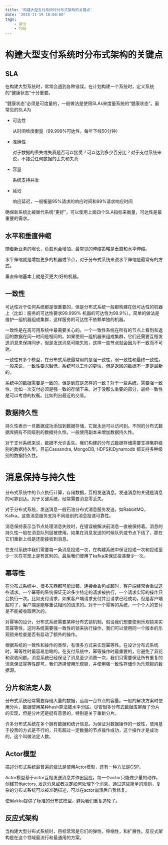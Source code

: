 ```yaml
---
title: '构建大型支付系统时分布式架构的关键点'
date: '2018-11-19 10:00:00'
tags:
    - 读书
    - 代码
---
```

# 构建大型支付系统时分布式架构的关键点

## SLA

在构建大型系统时，常常会遇到各种错误。在计划构建一个系统时，定义系统的“健康状态”十分重要。

“健康状态”必须是可度量的，一般做法是使用SLAs来度量系统的“健康状态”。最常见的SLA为

- 可达性 

  从时间维度衡量（99.999%可达性，每年下线50分钟）

- 准确性

  对于数据的丢失或失真是否可以接受？可以达到多少百分比？对于支付系统来说，不接受任何数据的丢失和失真

- 容量

  系统支持并发

- 延迟

  响应延迟，一般衡量95%请求的响应时间和99%请求响应时间

确保新系统比被替代系统“更好”，可以使用上面四个SLA指标来衡量，可达性是最重要的需求。



## 水平和垂直伸缩

随着新业务的增长，负载也会增加。最常见的伸缩策略是垂直和水平伸缩。

水平伸缩就是增加更多的机器或节点，对于分布式系统来说水平伸缩是最常有的方式。



垂直伸缩基本上就是买更大/好的机器。



## 一致性

可达性对于任何系统都是很重要的，但是分布式系统一般都构建在低可达性的机器上（比如：服务的可达性要求99.999% 机器的可达性为99.9%）。简单的做法是维护一组机器组成集群，这样服务的可达性不依赖单独的机器。



一致性是在高可用系统中最需要关心的。一个一致性系统在所有的节点上看到和返回的数据在同一时间是相同的。如果使用一组机器来组成集群，它们还需要互相发送消息来保持同步，但是发送消息可能失败，这样一些节点就会因为不一致而不可达。



一致性有多个模型，在分布式系统最常用的是强一致性，弱一致性和最终一致性。一般来说，一致性要求越低，系统可以工作的更快，但是返回的数据不一定是最新的。



系统中的数据需要是一致的，但是到底是怎样的一致？对于一些系统，需要强一致性，比如一次支付必须是强一致的存储下来。对于没那么重要的部分，最终一致性是可以考虑的权衡。比如列出最近的交易。



## 数据持久性

持久性表示一旦数据成功添加到数据存储，它就永远可以访问到。不同的分布式数据库拥有不同级别的数据持久性。一般使用副本来增加数据持久性。



对于支付系统来说，数据不允许丢失。我们构建的分布式数据存储需要支持集群级别的数据持久型。目前Cassandra, MongoDB, HDFS和Dynamodb 都支持多种级别的数据持久性。



# 消息保持与持久性

分布式系统中的节点执行计算，存储数据，互相发送消息。发送消息的关键是消息的可靠到达。对于关键系统，经常需要消息零丢失。



对于分布式系统，发送消息一般石油分布式消息服务发送，如RabbitMQ，Kafka。这些消息服务支持不同级别的消息投递可靠性。



消息保持表示当节点处理消息失败时，在错误被解决前消息一直被保持着。消息的持久性一般在消息队列层被使用。如果在消息发送的时候队列或节点下线了，那在它们重新上线是还能接收到消息。



在支付系统中我们需要每一条消息投递一次，在构建系统中保证投递一次和投递至少一次在实现上是有区别的。最后我们使用了kafka来保证投递至少一次。



## 幂等性

在分布式系统中，很多东西都可能出错，连接会丢包或超时，客户端经常会重试这些请求。一个幂等的系统保证无论多少特定的请求被执行，一个请求实际的操作只会执行一次。比如支付请求，如果客户端请求支付并且请求已经成功，但是客户端超时了，客户端是能够重试相同的请求的。对于一个幂等的系统，一个个人的支付是不能被收取两次的。



对幂等的设计，分布式系统需要某种分布式锁机制。假设我们想要使用乐观锁来实现幂等性，这时系统需要强一致性的锁来执行操作，我们可以使用同一个版本的乐观锁来检查是否有启动了额外的操作。



根据系统的一致性和操作的类型，有很多方式来实现幂等性。在设计分布式系统时，幂等性时最容易忽略的。在支付系统中，幂等操作时最重要的，它避免了双花和双收问题。消息系统已经保证了消息至少消费一次，我们只需要保证所有重复的消息保证幂等性即可。我们选择使用乐观锁，并使用强一致性存储作为乐观锁的数据源。



## 分片和法定人数

分布式系统经常需要存储大量的数据，远超一台节点的容量。一般的解决方案时使用分片，数据使用某种hash算法被水平分区。尽管很多分布式数据库屏蔽了分片的实现，但是分片还是挺有意思的，特别是关于重新分片。



许多分布式系统在多个拥有数据和统计信息。为保证对数据操作的一致性，使用基于投票的方式是不行的，只有超过一定数量的节点操作成功，这个操作才是成功的，这个叫做法定人数。



## Actor模型

描述分布式系统最普遍的做法是使用Actor模型，还有一种方法是CSP。



Actor模型基于actor互相发送消息并作出回应。每一个actor只能做少量的动作，创建其他actors, 发送消息或者决定如何处理下个消息。通过这些简单的规则，复杂的分布式系统可以被准确描述，可以在actor崩溃后自我修复。



使用akka提供了标准的分布式模型，避免我们重复造轮子。



## 反应式架构

当构建大型分布式系统时，目标常常是它们的弹性，伸缩性，和扩展性。反应式架构是在这个领域最流行和最通用的方案。